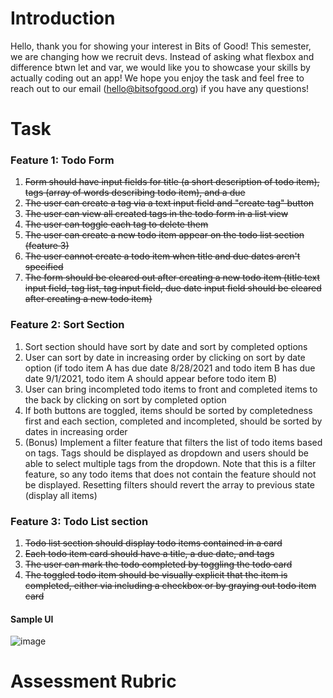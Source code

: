 # Introduction
Hello, thank you for showing your interest in Bits of Good! This semester, we are changing how we recruit devs. Instead of asking what flexbox and difference btwn let and var, we would like you to showcase your skills by actually coding out an app! We hope you enjoy the task and feel free to reach out to our email (hello@bitsofgood.org) if you have any questions! 

# Task
### Feature 1: Todo Form
1. ~~Form should have input fields for title (a short description of todo item), tags (array of words describing todo item), and a due~~ 
2. ~~The user can create a tag via a text input field and "create tag" button~~
3. ~~The user can view all created tags in the todo form in a list view~~  
4. ~~The user can toggle each tag to delete them~~
5. ~~The user can create a new todo item appear on the todo list section (feature 3)~~
6. ~~The user cannot create a todo item when title and due dates aren't specified~~
7. ~~The form should be cleared out after creating a new todo item (title text input field, tag list, tag input field, due date input field should be cleared after creating a new todo item)~~

### Feature 2: Sort Section
1. Sort section should have sort by date and sort by completed options
2. User can sort by date in increasing order by clicking on sort by date option (if todo item A has due date 8/28/2021 and todo item B has due date 9/1/2021, todo item A should appear before todo item B)
3. User can bring incompleted todo items to front and completed items to the back by clicking on sort by completed option 
4. If both buttons are toggled, items should be sorted by completedness first and each section, completed and incompleted, should be sorted by dates in increasing order
6. (Bonus) Implement a filter feature that filters the list of todo items based on tags. Tags should be displayed as dropdown and users should be able to select multiple tags from the dropdown. Note that this is a filter feature, so any todo items that does not contain the feature should not be displayed. Resetting filters should revert the array to previous state (display all items) 

### Feature 3: Todo List section
1. ~~Todo list section should display todo items contained in a card~~
2. ~~Each todo item card should have a title, a due date, and tags~~
3. ~~The user can mark the todo completed by toggling the todo card~~
4. ~~The toggled todo item should be visually explicit that the item is completed, either via including a checkbox or by graying out todo item card~~

#### Sample UI
![image](https://user-images.githubusercontent.com/39681900/128660900-8ea9ad4a-85e2-4f5f-afcd-2e9809ac9c9e.png)

# Assessment Rubric
